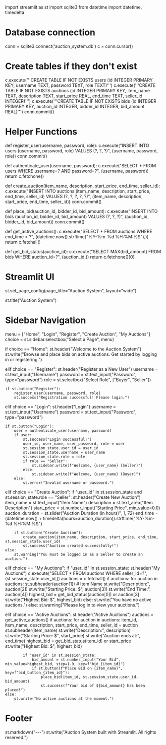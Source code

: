 import streamlit as st
import sqlite3
from datetime import datetime, timedelta

# Database connection
conn = sqlite3.connect('auction_system.db')
c = conn.cursor()

# Create tables if they don't exist
c.execute('''CREATE TABLE IF NOT EXISTS users 
             (id INTEGER PRIMARY KEY, username TEXT, password TEXT, role TEXT)''')
c.execute('''CREATE TABLE IF NOT EXISTS auctions 
             (id INTEGER PRIMARY KEY, item_name TEXT, description TEXT, start_price REAL, end_time TEXT, seller_id INTEGER)''')
c.execute('''CREATE TABLE IF NOT EXISTS bids 
             (id INTEGER PRIMARY KEY, auction_id INTEGER, bidder_id INTEGER, bid_amount REAL)''')
conn.commit()

# Helper Functions
def register_user(username, password, role):
    c.execute("INSERT INTO users (username, password, role) VALUES (?, ?, ?)", (username, password, role))
    conn.commit()

def authenticate_user(username, password):
    c.execute("SELECT * FROM users WHERE username=? AND password=?", (username, password))
    return c.fetchone()

def create_auction(item_name, description, start_price, end_time, seller_id):
    c.execute("INSERT INTO auctions (item_name, description, start_price, end_time, seller_id) VALUES (?, ?, ?, ?, ?)", 
              (item_name, description, start_price, end_time, seller_id))
    conn.commit()

def place_bid(auction_id, bidder_id, bid_amount):
    c.execute("INSERT INTO bids (auction_id, bidder_id, bid_amount) VALUES (?, ?, ?)", 
              (auction_id, bidder_id, bid_amount))
    conn.commit()

def get_active_auctions():
    c.execute("SELECT * FROM auctions WHERE end_time > ?", (datetime.now().strftime("%Y-%m-%d %H:%M:%S"),))
    return c.fetchall()

def get_bid_status(auction_id):
    c.execute("SELECT MAX(bid_amount) FROM bids WHERE auction_id=?", (auction_id,))
    return c.fetchone()[0]

# Streamlit UI
st.set_page_config(page_title="Auction System", layout="wide")

st.title("Auction System")

# Sidebar Navigation
menu = ["Home", "Login", "Register", "Create Auction", "My Auctions"]
choice = st.sidebar.selectbox("Select a Page", menu)

if choice == "Home":
    st.header("Welcome to the Auction System")
    st.write("Browse and place bids on active auctions. Get started by logging in or registering.")
    
elif choice == "Register":
    st.header("Register as a New User")
    username = st.text_input("Username")
    password = st.text_input("Password", type="password")
    role = st.selectbox("Select Role", ["Buyer", "Seller"])
    
    if st.button("Register"):
        register_user(username, password, role)
        st.success("Registration successful! Please login.")

elif choice == "Login":
    st.header("Login")
    username = st.text_input("Username")
    password = st.text_input("Password", type="password")
    
    if st.button("Login"):
        user = authenticate_user(username, password)
        if user:
            st.success("Login successful!")
            user_id, user_name, user_password, role = user
            st.session_state.user_id = user_id
            st.session_state.username = user_name
            st.session_state.role = role
            if role == "Seller":
                st.sidebar.write(f"Welcome, {user_name} (Seller)")
            else:
                st.sidebar.write(f"Welcome, {user_name} (Buyer)")
        else:
            st.error("Invalid username or password.")
            
elif choice == "Create Auction":
    if "user_id" in st.session_state and st.session_state.role == "Seller":
        st.header("Create New Auction")
        item_name = st.text_input("Item Name")
        description = st.text_area("Item Description")
        start_price = st.number_input("Starting Price", min_value=0.0)
        auction_duration = st.slider("Auction Duration (in hours)", 1, 72)
        end_time = (datetime.now() + timedelta(hours=auction_duration)).strftime("%Y-%m-%d %H:%M:%S")
        
        if st.button("Create Auction"):
            create_auction(item_name, description, start_price, end_time, st.session_state.user_id)
            st.success("Auction created successfully!")
    else:
        st.warning("You must be logged in as a Seller to create an auction.")

elif choice == "My Auctions":
    if "user_id" in st.session_state:
        st.header("My Auctions")
        c.execute("SELECT * FROM auctions WHERE seller_id=?", (st.session_state.user_id,))
        auctions = c.fetchall()
        if auctions:
            for auction in auctions:
                st.subheader(auction[1])  # Item Name
                st.write("Description:", auction[2])
                st.write("Starting Price: $", auction[3])
                st.write("End Time:", auction[4])
                highest_bid = get_bid_status(auction[0]) or auction[3]
                st.write("Highest Bid: $", highest_bid)
        else:
            st.write("You have no active auctions.")
    else:
        st.warning("Please log in to view your auctions.")

elif choice == "Active Auctions":
    st.header("Active Auctions")
    auctions = get_active_auctions()
    if auctions:
        for auction in auctions:
            item_id, item_name, description, start_price, end_time, seller_id = auction
            st.subheader(item_name)
            st.write("Description:", description)
            st.write("Starting Price: $", start_price)
            st.write("Auction ends at:", end_time)
            highest_bid = get_bid_status(item_id) or start_price
            st.write("Highest Bid: $", highest_bid)
            
            if "user_id" in st.session_state:
                bid_amount = st.number_input("Your Bid", min_value=highest_bid, step=1.0, key=f"bid_{item_id}")
                if st.button(f"Place Bid on {item_name}", key=f"bid_button_{item_id}"):
                    place_bid(item_id, st.session_state.user_id, bid_amount)
                    st.success(f"Your bid of ${bid_amount} has been placed!")
    else:
        st.write("No active auctions at the moment.")

# Footer
st.markdown("---")
st.write("Auction System built with Streamlit. All rights reserved.")

